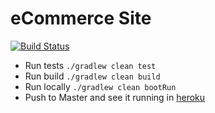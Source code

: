 # eCommerce Site 
[![Build Status](https://travis-ci.org/luiscarlin/ecommerce-site.svg?branch=master)](https://travis-ci.org/luiscarlin/ecommerce-site)

- Run tests `./gradlew clean test`
- Run build `./gradlew clean build`
- Run locally `./gradlew clean bootRun`
- Push to Master and see it running in [heroku](https://ecommerce-luis.herokuapp.com)
